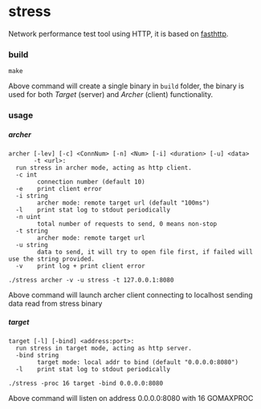 # stress
Network performance test tool using HTTP, it is based on [fasthttp](https://github.com/valyala/fasthttp).

### build

	make

Above command will create a single binary in `build` folder, the binary is used for both *Target* (server) and *Archer* (client) functionality.

### usage

##### archer

	archer [-lev] [-c] <ConnNum> [-n] <Num> [-i] <duration> [-u] <data>
	       -t <url>:
	  run stress in archer mode, acting as http client.
	  -c int
	    	connection number (default 10)
	  -e	print client error
	  -i string
	    	archer mode: remote target url (default "100ms")
	  -l	print stat log to stdout periodically
	  -n uint
	    	total number of requests to send, 0 means non-stop
	  -t string
	    	archer mode: remote target url
	  -u string
	    	data to send, it will try to open file first, if failed will use the string provided.
	  -v	print log + print client error

`./stress archer -v -u stress -t 127.0.0.1:8080`

Above command will launch archer client connecting to localhost sending data read from stress binary

##### target

	target [-l] [-bind] <address:port>:
	  run stress in target mode, acting as http server.
	  -bind string
	    	target mode: local addr to bind (default "0.0.0.0:8080")
	  -l	print stat log to stdout periodically

`./stress -proc 16 target -bind 0.0.0.0:8080`

Above command will listen on address 0.0.0.0:8080 with 16 GOMAXPROC
